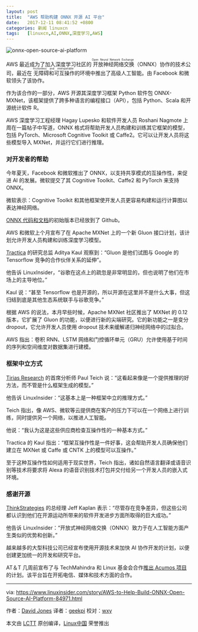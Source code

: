 ```yaml
---
layout: post
title:	"AWS 帮助构建 ONNX 开源 AI 平台"
date:	2017-12-11 08:41:52 +0800 
categories:	新闻 linuxcn 
tags:	[linuxcn,AI,ONNX,深度学习,AWS]
---
```



![onnx-open-source-ai-platform](/Asserts/Images//attachment/album/201712/11/084155qzqsqbgsv6wzurwe.jpg)


AWS 最近成为了加入深度学习社区的<ruby> 开放神经网络交换 <rt>  Open Neural Network Exchange </rt></ruby>（ONNX）协作的技术公司，最近在<ruby> 无障碍和可互操作 <rt>  frictionless and interoperable </rt></ruby>的环境中推出了高级人工智能。由 Facebook 和微软领头了该协作。


作为该合作的一部分，AWS 开源其深度学习框架 Python 软件包 ONNX-MXNet，该框架提供了跨多种语言的编程接口（API），包括 Python、Scala 和开源统计软件 R。


AWS 深度学习工程经理 Hagay Lupesko 和软件开发人员 Roshani Nagmote 上周在一篇帖子中写道，ONNX 格式将帮助开发人员构建和训练其它框架的模型，包括 PyTorch、Microsoft Cognitive Toolkit 或 Caffe2。它可以让开发人员将这些模型导入 MXNet，并运行它们进行推理。


### 对开发者的帮助


今年夏天，Facebook 和微软推出了 ONNX，以支持共享模式的互操作性，来促进 AI 的发展。微软提交了其 Cognitive Toolkit、Caffe2 和 PyTorch 来支持 ONNX。


微软表示：Cognitive Toolkit 和其他框架使开发人员更容易构建和运行计算图以表达神经网络。


[ONNX 代码和文档](https://github.com/onnx/onnx)的初始版本已经放到了 Github。


AWS 和微软上个月宣布了在 Apache MXNet 上的一个新 Gluon 接口计划，该计划允许开发人员构建和训练深度学习模型。


[Tractica](https://www.tractica.com/) 的研究总监 Aditya Kaul 观察到：“Gluon 是他们试图与 Google 的 Tensorflow 竞争的合作伙伴关系的延伸”。


他告诉 LinuxInsider，“谷歌在这点上的疏忽是非常明显的，但也说明了他们在市场上的主导地位。”


Kaul 说：“甚至 Tensorflow 也是开源的，所以开源在这里并不是什么大事，但这归结到底是其他生态系统联手与谷歌竞争。”


根据 AWS 的说法，本月早些时候，Apache MXNet 社区推出了 MXNet 的 0.12 版本，它扩展了 Gluon 的功能，以便进行新的尖端研究。它的新功能之一是变分 dropout，它允许开发人员使用 dropout 技术来缓解递归神经网络中的过拟合。


AWS 指出：卷积 RNN、LSTM 网络和门控循环单元（GRU）允许使用基于时间的序列和空间维度对数据集进行建模。


### 框架中立方式


[Tirias Research](http://www.tiriasresearch.com/) 的首席分析师 Paul Teich 说：“这看起来像是一个提供推理的好方法，而不管是什么框架生成的模型。”


他告诉 LinuxInsider：“这基本上是一种框架中立的推理方式。”


Teich 指出，像 AWS、微软等云提供商在客户的压力下可以在一个网络上进行训练，同时提供另一个网络，以推进人工智能。


他说：“我认为这是这些供应商检查互操作性的一种基本方式。”


Tractica 的 Kaul 指出：“框架互操作性是一件好事，这会帮助开发人员确保他们建立在 MXNet 或 Caffe 或 CNTK 上的模型可以互操作。”


至于这种互操作性如何适用于现实世界，Teich 指出，诸如自然语言翻译或语音识别等技术将要求将 Alexa 的语音识别技术打包并交付给另一个开发人员的嵌入式环境。


### 感谢开源


[ThinkStrategies](http://www.thinkstrategies.com/) 的总经理 Jeff Kaplan 表示：“尽管存在竞争差异，但这些公司都认识到他们在开源运动所带来的软件开发进步方面所取得的巨大成功。”


他告诉 LinuxInsider：“开放式神经网络交换（ONNX）致力于在人工智能方面产生类似的优势和创新。”


越来越多的大型科技公司已经宣布使用开源技术来加快 AI 协作开发的计划，以便创建更加统一的开发和研究平台。


AT＆T 几周前宣布了与 TechMahindra 和 Linux 基金会合作[推出 Acumos 项目](https://www.linuxinsider.com/story/84926.html)的计划。该平台旨在开拓电信、媒体和技术方面的合作。




---


via: <https://www.linuxinsider.com/story/AWS-to-Help-Build-ONNX-Open-Source-AI-Platform-84971.html>


作者：[David Jones](https://www.linuxinsider.com/story/AWS-to-Help-Build-ONNX-Open-Source-AI-Platform-84971.html#searchbyline) 译者：[geekpi](https://github.com/geekpi) 校对：[wxy](https://github.com/wxy)


本文由 [LCTT](https://github.com/LCTT/TranslateProject) 原创编译，[Linux中国](https://linux.cn/) 荣誉推出

